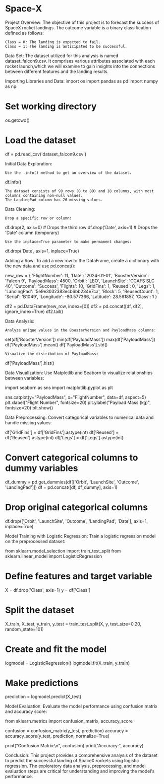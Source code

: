 # Space-X  
 Project Overview:
 The objective of this project is to forecast the success of SpaceX rocket landings.
 The outcome variable is a binary classification defined as follows:

    Class = 0: The landing is expected to fail.
    Class = 1: The landing is anticipated to be successful.

Data Set:
The dataset utilized for this analysis is named dataset_falcon9.csv. It comprises various attributes associated 
with each rocket launch,which we will examine to gain insights into the connections between different features and the landing results.


Importing Libraries and Data:
import os
import pandas as pd
import numpy as np

# Set working directory
os.getcwd()

# Load the dataset
df = pd.read_csv('dataset_falcon9.csv')


Initial Data Exploration:

    Use the .info() method to get an overview of the dataset.

df.info()

    The dataset consists of 90 rows (0 to 89) and 18 columns, with most columns containing non-null values.
    The LandingPad column has 26 missing values.


Data Cleaning:

    Drop a specific row or column:

df.drop(2, axis=0)  # Drops the third row
df.drop('Date', axis=1)  # Drops the 'Date' column (temporary)

    Use the inplace=True parameter to make permanent changes:

df.drop('Date', axis=1, inplace=True)


Adding a Row:
To add a new row to the DataFrame, create a dictionary with the new data and use pd.concat():

new_row = {
    'FlightNumber': 11,
    'Date': '2024-01-01',
    'BoosterVersion': 'Falcon 9',
    'PayloadMass': 4500,
    'Orbit': 'LEO',
    'LaunchSite': 'CCAFS SLC 40',
    'Outcome': 'Success',
    'Flights': 10,
    'GridFins': 1,
    'Reused': 0,
    'Legs': 1,
    'LandingPad': '5e9e3032383ecb6bb234e7ca',
    'Block': 5,
    'ReusedCount': 1,
    'Serial': 'B1049',
    'Longitude': -80.577366,
    'Latitude': 28.561857,
    'Class': 1
}

df2 = pd.DataFrame(new_row, index=[0])
df2 = pd.concat([df, df2], ignore_index=True)
df2.tail()



Data Analysis:

    Analyze unique values in the BoosterVersion and PayloadMass columns:
set(df['BoosterVersion'])
min(df['PayloadMass'])
max(df['PayloadMass'])
df['PayloadMass'].mean()
df['PayloadMass'].std()

    Visualize the distribution of PayloadMass:

df['PayloadMass'].hist()


Data Visualization:
Use Matplotlib and Seaborn to visualize relationships between variables:

import seaborn as sns
import matplotlib.pyplot as plt

sns.catplot(y="PayloadMass", x="FlightNumber", data=df, aspect=5)
plt.xlabel("Flight Number", fontsize=20)
plt.ylabel("Payload Mass (kg)", fontsize=20)
plt.show()


Data Preprocessing:
Convert categorical variables to numerical data and handle missing values:

df['GridFins'] = df['GridFins'].astype(int)
df['Reused'] = df['Reused'].astype(int)
df['Legs'] = df['Legs'].astype(int)

# Convert categorical columns to dummy variables
df_dummy = pd.get_dummies(df[['Orbit', 'LaunchSite', 'Outcome', 'LandingPad']])
df = pd.concat([df, df_dummy], axis=1)

# Drop original categorical columns
df.drop(['Orbit', 'LaunchSite', 'Outcome', 'LandingPad', 'Date'], axis=1, inplace=True)


Model Training with Logistic Regression:
Train a logistic regression model on the preprocessed dataset:

from sklearn.model_selection import train_test_split
from sklearn.linear_model import LogisticRegression

# Define features and target variable
X = df.drop('Class', axis=1)
y = df['Class']

# Split the dataset
X_train, X_test, y_train, y_test = train_test_split(X, y, test_size=0.20, random_state=101)

# Create and fit the model
logmodel = LogisticRegression()
logmodel.fit(X_train, y_train)

# Make predictions
prediction = logmodel.predict(X_test)



Model Evaluation:
Evaluate the model performance using confusion matrix and accuracy score:

from sklearn.metrics import confusion_matrix, accuracy_score

confusion = confusion_matrix(y_test, prediction)
accuracy = accuracy_score(y_test, prediction, normalize=True)

print("Confusion Matrix:\n", confusion)
print("Accuracy:", accuracy)

Conclusion:
This project provides a comprehensive analysis of the dataset to predict the successful landing of SpaceX rockets using logistic regression.
The exploratory data analysis, preprocessing, and model evaluation steps are critical for understanding and improving the model's performance.

